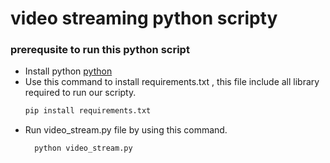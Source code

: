 # video streaming python scripty
<a name="readme-top"></a>


### prerequsite to run this python  script 
* Install python
   [python](https://www.python.org/)
* Use this command to install requirements.txt , this file include all library required to run our scripty.
   ```sh
  pip install requirements.txt
  ```
* Run video_stream.py file by using this command.
   ``` sh
     python video_stream.py
   ```

   

